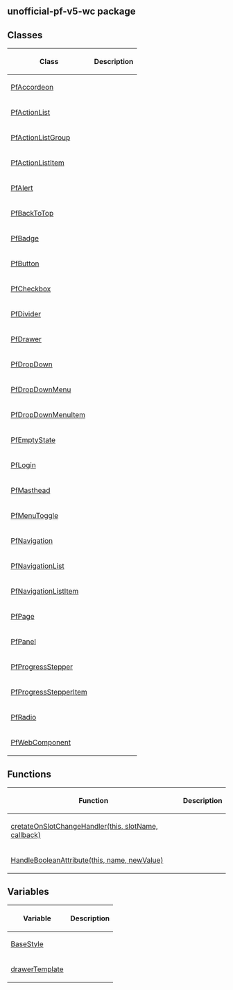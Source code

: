 ## unofficial-pf-v5-wc package

## Classes

<table><thead><tr><th>

Class


</th><th>

Description


</th></tr></thead>
<tbody><tr><td>

[PfAccordeon](./pfaccordeon)


</td><td>


</td></tr>
<tr><td>

[PfActionList](./pfactionlist)


</td><td>


</td></tr>
<tr><td>

[PfActionListGroup](./pfactionlistgroup)


</td><td>


</td></tr>
<tr><td>

[PfActionListItem](./pfactionlistitem)


</td><td>


</td></tr>
<tr><td>

[PfAlert](./pfalert)


</td><td>


</td></tr>
<tr><td>

[PfBackToTop](./pfbacktotop)


</td><td>


</td></tr>
<tr><td>

[PfBadge](./pfbadge)


</td><td>


</td></tr>
<tr><td>

[PfButton](./pfbutton)


</td><td>


</td></tr>
<tr><td>

[PfCheckbox](./pfcheckbox)


</td><td>


</td></tr>
<tr><td>

[PfDivider](./pfdivider)


</td><td>


</td></tr>
<tr><td>

[PfDrawer](./pfdrawer)


</td><td>


</td></tr>
<tr><td>

[PfDropDown](./pfdropdown)


</td><td>


</td></tr>
<tr><td>

[PfDropDownMenu](./pfdropdownmenu)


</td><td>


</td></tr>
<tr><td>

[PfDropDownMenuItem](./pfdropdownmenuitem)


</td><td>


</td></tr>
<tr><td>

[PfEmptyState](./pfemptystate)


</td><td>


</td></tr>
<tr><td>

[PfLogin](./pflogin)


</td><td>


</td></tr>
<tr><td>

[PfMasthead](./pfmasthead)


</td><td>


</td></tr>
<tr><td>

[PfMenuToggle](./pfmenutoggle)


</td><td>


</td></tr>
<tr><td>

[PfNavigation](./pfnavigation)


</td><td>


</td></tr>
<tr><td>

[PfNavigationList](./pfnavigationlist)


</td><td>


</td></tr>
<tr><td>

[PfNavigationListItem](./pfnavigationlistitem)


</td><td>


</td></tr>
<tr><td>

[PfPage](./pfpage)


</td><td>


</td></tr>
<tr><td>

[PfPanel](./pfpanel)


</td><td>


</td></tr>
<tr><td>

[PfProgressStepper](./pfprogressstepper)


</td><td>


</td></tr>
<tr><td>

[PfProgressStepperItem](./pfprogressstepperitem)


</td><td>


</td></tr>
<tr><td>

[PfRadio](./pfradio)


</td><td>


</td></tr>
<tr><td>

[PfWebComponent](./pfwebcomponent)


</td><td>


</td></tr>
</tbody></table>

## Functions

<table><thead><tr><th>

Function


</th><th>

Description


</th></tr></thead>
<tbody><tr><td>

[cretateOnSlotChangeHandler(this, slotName, callback)](./cretateonslotchangehandler)


</td><td>


</td></tr>
<tr><td>

[HandleBooleanAttribute(this, name, newValue)](./handlebooleanattribute)


</td><td>


</td></tr>
</tbody></table>

## Variables

<table><thead><tr><th>

Variable


</th><th>

Description


</th></tr></thead>
<tbody><tr><td>

[BaseStyle](./basestyle)


</td><td>


</td></tr>
<tr><td>

[drawerTemplate](./drawertemplate)


</td><td>


</td></tr>
</tbody></table>
